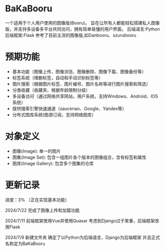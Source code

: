 # **BaKaBooru**

一个适用于个人用户使用的图像版(Booru)。
旨在让所有人都能轻松搭建私人图像版，并支持多设备多平台共同访问，拥有简单易懂的用户界面。
后端语言:Python
后端框架:Flask
参考了目前主流的图像版,如Danbooru、szurubooru

# 预期功能

- 基本功能（图像上传，图像浏览、图像删除、图像下载、图像备份等）
- 标签系统（增删标签，自动和手动识别标签等）
- 图片搜索（根据图片标签、图片编号、图片名称等进行图片搜索和筛选）
- 分类收藏（收藏夹、根据年龄限制分级）
- 多设备访问（通过网络共享网站，用户系统，支持Windows、Android、IOS系统）
- 提供搜索引擎快速通道（saucenao、Google、Yandex等）
- 分布式图库系统(图源订阅，支持网络图库）

# 对象定义

- 图像(Image): 单一的图片
- 图集(Image Set): 包含一组图片各个版本的图像组合，含有标签和属性
- 图库(Image Gallery): 包含多个图集的仓库

# 更新记录

进度：3% （正在实现基本功能）

2024/7/22
完成了图像上传和加载功能

2024/7/11
前端框架使用Vue并使用Quasar
考虑到Django过于笨重，后端框架改用Flask

2024/7/9 
新建文件夹
确定了以Python为后端语言，Django为后端框架
并且正式名称定为BaKaBooru